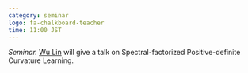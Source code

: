 ```yaml
---
category: seminar
logo: fa-chalkboard-teacher
time: 11:00 JST
---
```


*Seminar.* [Wu Lin](https://yorkerlin.github.io) will give a talk on Spectral-factorized Positive-definite Curvature Learning. 
